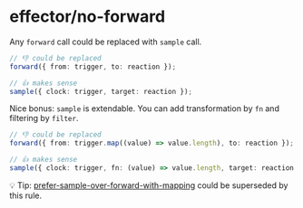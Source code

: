 # effector/no-forward

Any `forward` call could be replaced with `sample` call.

```ts
// 👎 could be replaced
forward({ from: trigger, to: reaction });

// 👍 makes sense
sample({ clock: trigger, target: reaction });
```

Nice bonus: `sample` is extendable. You can add transformation by `fn` and filtering by `filter`.

```ts
// 👎 could be replaced
forward({ from: trigger.map((value) => value.length), to: reaction });

// 👍 makes sense
sample({ clock: trigger, fn: (value) => value.length, target: reaction });
```

💡 Tip: [prefer-sample-over-forward-with-mapping](../prefer-sample-over-forward-with-mapping/prefer-sample-over-forward-with-mapping.md) could be superseded by this rule.
